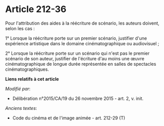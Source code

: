 # Article 212-36

Pour l'attribution des aides à la réécriture de scénario, les auteurs doivent, selon les cas : 

1° Lorsque la réécriture porte sur un premier scénario, justifier d'une expérience artistique dans le domaine
cinématographique ou audiovisuel ; 

2° Lorsque la réécriture porte sur un scénario qui n'est pas le premier scénario de son auteur, justifier de l'écriture d'au
moins une œuvre cinématographique de longue durée représentée en salles de spectacles cinématographiques.

**Liens relatifs à cet article**

_Modifié par_:

  - Délibération n°2015/CA/19 du 26 novembre 2015 - art. 2, v. init.

_Anciens textes_:

  - Code du cinéma et de l'image animée - art. 212-29 (T)
